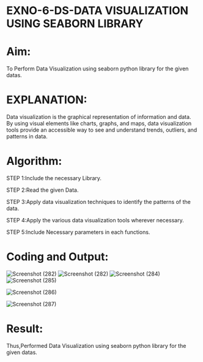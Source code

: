 # EXNO-6-DS-DATA VISUALIZATION USING SEABORN LIBRARY

# Aim:
  To Perform Data Visualization using seaborn python library for the given datas.

# EXPLANATION:
Data visualization is the graphical representation of information and data. By using visual elements like charts, graphs, and maps, data visualization tools provide an accessible way to see and understand trends, outliers, and patterns in data.

# Algorithm:
STEP 1:Include the necessary Library.

STEP 2:Read the given Data.

STEP 3:Apply data visualization techniques to identify the patterns of the data.

STEP 4:Apply the various data visualization tools wherever necessary.

STEP 5:Include Necessary parameters in each functions.

# Coding and Output:
![Screenshot (282)](https://github.com/user-attachments/assets/ce02d789-1f71-44e9-8c84-bc3a843eabb6)
![Screenshot (282)](https://github.com/user-attachments/assets/3ef7dc36-3a79-461c-9fd7-45d34b6f566d)
![Screenshot (284)](https://github.com/user-attachments/assets/e06339cd-1b7f-44c0-9597-4b1b67d8d8b5)
![Screenshot (285)](https://github.com/user-attachments/assets/b5c209c6-29f4-4bcd-8cd5-64e375e5e117)

![Screenshot (286)](https://github.com/user-attachments/assets/dfac9ce2-196d-4d52-9f8c-4ce0a8ce4ce8)

![Screenshot (287)](https://github.com/user-attachments/assets/0205342c-7317-44df-bbc0-725ba32f93ea)


# Result:
Thus,Performed Data Visualization using seaborn python library for the given datas.
